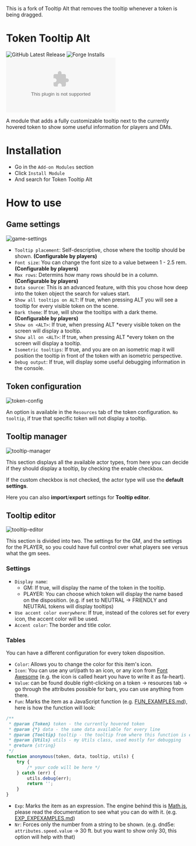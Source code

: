 This is a fork of Tooltip Alt that removes the tooltip whenever a token is being dragged.

# Token Tooltip Alt
![GitHub Latest Release](https://img.shields.io/github/release/msprijatelj/token-tooltip-alt?style=for-the-badge)
![Forge Installs](https://img.shields.io/badge/dynamic/json?label=Forge%20Installs&query=package.installs&suffix=%25&url=https%3A%2F%2Fforge-vtt.com%2Fapi%2Fbazaar%2Fpackage%2Ftoken-tooltip-alt&colorB=4aa94a&style=for-the-badge)
![Downloads](https://img.shields.io/github/downloads/msprijatelj/token-tooltip-alt/latest/module.zip?style=for-the-badge)


A module that adds a fully customizable tooltip next to the currently hovered token to show some useful information for players and DMs.

# Installation
- Go in the `Add-on Modules` section
- Click `Install Module`
- And search for Token Tooltip Alt

# How to use

## Game settings

![game-settings](https://i.imgur.com/oGUegIm.png)

- `Tooltip placement`: Self-descriptive, chose where the tooltip should be shown. **(Configurable by players)**
- `Font size`: You can change the font size to a value between 1 - 2.5 rem. **(Configurable by players)**
- `Max rows`: Determins how many rows should be in a column. **(Configurable by players)**
- `Data source`: This is an advanced feature, with this you chose how deep into the token object the search for values start.
- `Show all tooltips on ALT`: If true, when pressing ALT you will see a tooltip for every visible token on the scene.
- `Dark theme`: If true, will show the tooltips with a dark theme. **(Configurable by players)**
- `Show on <ALT>`: If true, when pressing ALT \*every visible token on the screen will display a tooltip.
- `Show all on <ALT>`: If true, when pressing ALT \*every token on the screen will display a tooltip.
- `Isometric tooltips`: If true, and you are on an isometric map it will position the tooltip in front of the token with an isometric perspective.
- `Debug output`: If true, will display some useful debugging information in the console.

## Token configuration

![token-config](https://i.imgur.com/yyoHdEb.png)

An option is available in the `Resources` tab of the token configuration. `No tooltip`, if true that specific token will not display a tooltip.

## Tooltip manager

![tooltip-manager](https://i.imgur.com/VVcf4PF.png)

This section displays all the available actor types, from here you can decide if they should display a tooltip, by checking the enable checkbox. 

If the custom checkbox is not checked, the actor type will use the **default settings**.

Here you can also **import**/**export** settings for **Tooltip editor**.

## Tooltip editor

![tooltip-editor](https://i.imgur.com/Up0w5GQ.png)

This section is divided into two. The settings for the GM, and the settings for the PLAYER, so you could have full control over what players see versus what the gm sees.

### Settings
- `Display name`:
	- GM: If true, will display the name of the token in the tooltip.
	- PLAYER: You can choose which token will display the name based on the disposition. (e.g. if set to NEUTRAL -> FRIENDLY and NEUTRAL tokens will display tooltips)
- `Use accent color everywhere`: If true, instead of the colores set for every icon, the accent color will be used.
- `Accent color`:  The border and title color.

### Tables
You can have a different configuration for every token disposition.

- `Color`: Allows you to change the color for this item's icon.
- `Icon`: You can use any url/path to an icon, or any icon from [Font Awesome](https://fontawesome.com/icons?d=gallery) (e.g. the icon is called heart you have to write it as fa-heart).
- `Value`: can be found double right-clicking on a token -> resources tab -> go through the attributes possible for bars, you can use anything from there.
- `Fun`: Marks the item as a JavaScript function (e.g. [FUN_EXAMPLES.md](./FUN_EXAMPLES.md)), here is how the function will look:
```js
/**
 * @param {Token} token - the currently hovered token
 * @param {*} data - the same data available for every line
 * @param {Tooltip} tooltip - the tooltip from where this function is executed
 * @param {Utils} utils - my Utils class, used mostly for debugging
 * @return {string}
 */
function anonymous(token, data, tooltip, utils) {
	try {
		/* your code will be here */
	} catch (err) {
		utils.debug(err);
		return '';
	}
}
```
- `Exp`: Marks the item as an expression. The engine behind this is [Math.js](https://mathjs.org/docs/expressions/index.html), please read the documentation to see what you can do with it. (e.g. [EXP_EXPEXAMPLES.md](./EXP_EXPEXAMPLES.md))
- `Nr`: Forces only the number from a string to be shown. (e.g. dnd5e: `attributes.speed.value` -> 30 ft. but you want to show only 30, this option will help with that)
